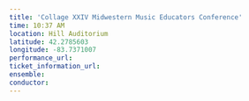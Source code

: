 ```yaml
---
title: 'Collage XXIV Midwestern Music Educators Conference'
time: 10:37 AM
location: Hill Auditorium
latitude: 42.2785603
longitude: -83.7371007
performance_url: 
ticket_information_url: 
ensemble: 
conductor: 
---
```

